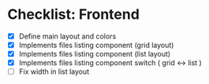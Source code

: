# Checklist: Frontend

- [x] Define main layout and colors
- [x] Implements files listing component (grid layout)
- [x] Implements files listing component (list layout)
- [x] Implements files listing component switch ( grid <-> list )
- [ ] Fix width in list layout
